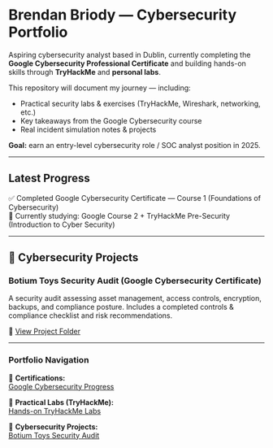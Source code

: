 # Brendan Briody — Cybersecurity Portfolio

Aspiring cybersecurity analyst based in Dublin, currently completing the **Google Cybersecurity Professional Certificate** and building hands-on skills through **TryHackMe** and **personal labs**.

This repository will document my journey — including:
- Practical security labs & exercises (TryHackMe, Wireshark, networking, etc.)
- Key takeaways from the Google Cybersecurity course
- Real incident simulation notes & projects

**Goal:** earn an entry-level cybersecurity role / SOC analyst position in 2025.

---

## Latest Progress
✅ Completed Google Cybersecurity Certificate — Course 1 (Foundations of Cybersecurity)  
🚀 Currently studying: Google Course 2 + TryHackMe Pre-Security (Introduction to Cyber Security)

---

## 🔐 Cybersecurity Projects

### Botium Toys Security Audit (Google Cybersecurity Certificate)
A security audit assessing asset management, access controls, encryption, backups, and compliance posture. Includes a completed controls & compliance checklist and risk recommendations.

📂 [View Project Folder](./cyber-projects/google-cyber-cert/botium-toys-audit)

---

### Portfolio Navigation
📂 **Certifications:**  
[Google Cybersecurity Progress](./certs)

📂 **Practical Labs (TryHackMe):**  
[Hands-on TryHackMe Labs](./tryhackme)

 📂 **Cybersecurity Projects:**  
[Botium Toys Security Audit](./cyber-projects/google-cyber-cert/botium-toys-audit)

